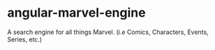# angular-marvel-engine
A search engine for all things Marvel. (i.e Comics, Characters, Events, Series, etc.) 
